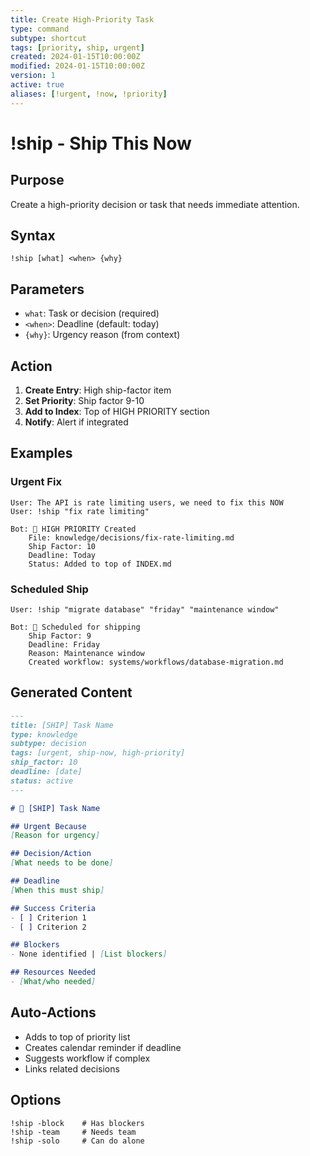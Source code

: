 ```yaml
---
title: Create High-Priority Task
type: command
subtype: shortcut
tags: [priority, ship, urgent]
created: 2024-01-15T10:00:00Z
modified: 2024-01-15T10:00:00Z
version: 1
active: true
aliases: [!urgent, !now, !priority]
---
```


# !ship - Ship This Now

## Purpose
Create a high-priority decision or task that needs immediate attention.

## Syntax
```
!ship [what] <when> {why}
```

## Parameters
- `what`: Task or decision (required)
- `<when>`: Deadline (default: today)
- `{why}`: Urgency reason (from context)

## Action

1. **Create Entry**: High ship-factor item
2. **Set Priority**: Ship factor 9-10
3. **Add to Index**: Top of HIGH PRIORITY section
4. **Notify**: Alert if integrated

## Examples

### Urgent Fix
```
User: The API is rate limiting users, we need to fix this NOW
User: !ship "fix rate limiting"

Bot: 🚨 HIGH PRIORITY Created
    File: knowledge/decisions/fix-rate-limiting.md
    Ship Factor: 10
    Deadline: Today
    Status: Added to top of INDEX.md
```

### Scheduled Ship
```
User: !ship "migrate database" "friday" "maintenance window"

Bot: 🚀 Scheduled for shipping
    Ship Factor: 9
    Deadline: Friday
    Reason: Maintenance window
    Created workflow: systems/workflows/database-migration.md
```

## Generated Content

```markdown
---
title: [SHIP] Task Name
type: knowledge
subtype: decision
tags: [urgent, ship-now, high-priority]
ship_factor: 10
deadline: [date]
status: active
---

# 🚨 [SHIP] Task Name

## Urgent Because
[Reason for urgency]

## Decision/Action
[What needs to be done]

## Deadline
[When this must ship]

## Success Criteria
- [ ] Criterion 1
- [ ] Criterion 2

## Blockers
- None identified | [List blockers]

## Resources Needed
- [What/who needed]
```

## Auto-Actions

- Adds to top of priority list
- Creates calendar reminder if deadline
- Suggests workflow if complex
- Links related decisions

## Options

```
!ship -block    # Has blockers
!ship -team     # Needs team
!ship -solo     # Can do alone
```